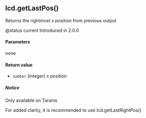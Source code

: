 <!-- This file was generated by the script. Do not edit it, any changes will be lost! -->

## lcd.getLastPos()



Returns the rightmost x position from previous output

@status current Introduced in 2.0.0


#### Parameters

none

#### Return value

* `number` (integer) x position



##### Notice
Only available on Taranis


For added clarity, it is recommended to use lcd.getLastRightPos()



